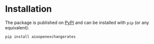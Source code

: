 # Installation

The package is published on [PyPI](https://pypi.org/project/deezer-python/) and can be installed with `pip` (or any equivalent):

```bash
pip install aioopenexchangerates
```
